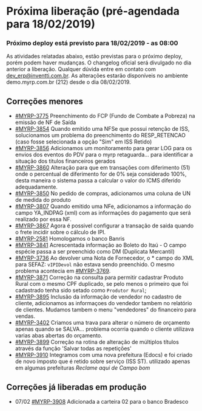 # Próxima liberação (pré-agendada para 18/02/2019)

### Próximo deploy está previsto para 18/02/2019 - as 08:00
As atividades relatadas abaixo, estão previstas para o próximo deploy, porém podem haver mudanças. O changelog oficial será divulgado no dia anterior a liberação. Qualquer dúvida entre em contato com dev_erp@inventti.com.br.
As alterações estarão disponíveis no ambiente demo.myrp.com.br (212) desde o dia 08/02/2019.

## Correções menores
* [#MYRP-3775](https://devmyrp.atlassian.net/browse/MYRP-3775) Preenchimento do FCP (Fundo de Combate a Pobreza) na emissão de NF de Saída
* [#MYRP-3854](https://devmyrp.atlassian.net/browse/MYRP-3854) Quando emitido uma NFSe que possui retenção de ISS, solucionamos um problema do preenchimento do RESP_RETENCAO (caso fosse selecionada a opção "Sim" em ISS Retido)
* [#MYRP-3856](https://devmyrp.atlassian.net/browse/MYRP-3856) Adicionamos um monitoramento para gerar LOG para os envios dos eventos do PDV para o myrp retaguarda... para identificar a situação dos titulos financeiros gerados 
* [#MYRP-3860](https://devmyrp.atlassian.net/browse/MYRP-3860) Alteração para que em transações com diferimento (51) onde o percentual de diferimento for de 0% seja considerado 100%, desta maneira o sistema passa a calcular o valor do ICMS diferido adequadamente.
* [#MYRP-3850](https://devmyrp.atlassian.net/browse/MYRP-3850) No pedido de compras, adicionamos uma coluna de UN de medida do produto
* [#MYRP-3807](https://devmyrp.atlassian.net/browse/MYRP-3807) Quando emitido uma NFe, adicionamos a informação do campo YA_INDPAG (xml) com as informações do pagamento que será realizado por essa NF.
* [#MYRP-3867](https://devmyrp.atlassian.net/browse/MYRP-3867) Agora é possivel configurar a transação de saida quando o frete incidir sobre o cálculo de IPI.
* [#MYRP-2581](https://devmyrp.atlassian.net/browse/MYRP-2581) Homologamos o banco Banris
* [#MYRP-3841](https://devmyrp.atlassian.net/browse/MYRP-3841) Acrescentada informação ao Boleto do Itaú - O campo espécie passa a ser preenchido como DM (Duplicata Mercantil)
* [#MYRP-3736](https://devmyrp.atlassian.net/browse/MYRP-3736) Ao devolver uma Nota de Fornecedor, o * campo do XML para SEFAZ: `vIPIDevol` não estava sendo preenchido. O mesmo problema acontecia em [#MYRP-3769](https://devmyrp.atlassian.net/browse/MYRP-3769).
* [#MYRP-3871](https://devmyrp.atlassian.net/browse/MYRP-3871) Correção na consulta para permitir cadastrar Produto Rural com o mesmo CPF duplicado, se pelo menos o primeiro que foi cadastrado tenha sido setado como `Produtor Rural`;
* [#MYRP-3895](https://devmyrp.atlassian.net/browse/MYRP-3895) Inclusão da informação de vendedor no cadastro de cliente, adicionamos as informaçoes do vendedor tambem no relatório de clientes. Mudamos tambem o menu "vendedores" do financeiro para vendas. 
* [#MYRP-3402](https://devmyrp.atlassian.net/browse/MYRP-3402) Criamos uma trava para alterar o número de orçamento apenas quando se SALVA... problema ocorria quando o cliente utilizava varias abas abertas do orçamento.
* [#MYRP-3899](https://devmyrp.atlassian.net/browse/MYRP-3899) Correção na rotina de alteração de múltiplos títulos através da função 'Salvar todas as repetições'
* [#MYRP-3910](https://devmyrp.atlassian.net/browse/MYRP-3910) Integramos com uma nova prefeitura (Edocs) e foi criado de novo imposto que é retido sobre serviço (ISS ST).
 utilizado apenas em algumas prefeituras *Reclame aqui de Campo bom*

## Correções já liberadas em produção
* 07/02 [#MYRP-3908](https://devmyrp.atlassian.net/browse/MYRP-3908) Adicionada a carteira 02 para o banco Bradesco

